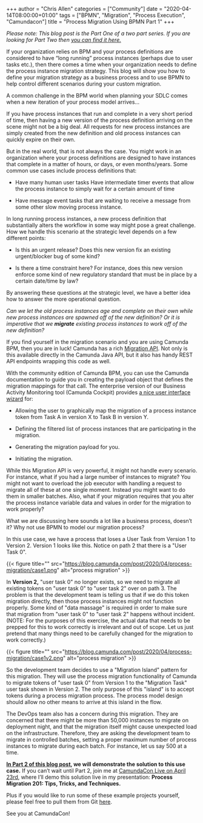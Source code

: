 +++
author = "Chris Allen"
categories = ["Community"]
date = "2020-04-14T08:00:00+01:00"
tags = ["BPMN", "Migration", "Process Execution", "Camundacon"]
title = "Process Migration Using BPMN Part 1"
+++

_Please note:  This blog post is the Part One of a two part series.  If you are looking for Part Two then [ you can find it here.](https://blog.camunda.com/post/2020/04/process-migration-using-bpmn-part-2/)_

If your organization relies on BPM and your process definitions are considered to have “long running” process instances (perhaps due to user tasks etc.), then there comes a time when your organization needs to define the process instance migration strategy. This blog will show you how to define your migration strategy as a business process and to use BPMN to help control different scenarios during your custom migration.

<!--more-->

A common challenge in the BPM world when planning your SDLC comes when a new iteration of your process model arrives...

If you have process instances that run and complete in a very short period of time, then having a new version of the process definition arriving on the scene might not be a big deal. All requests for new process instances are simply created from the new definition and old process instances can quickly expire on their own.

But in the real world, that is not always the case. You might work in an organization where your process definitions are designed to have instances that complete in a matter of hours, or days, or even months/years.  Some common use cases include process definitions that:

- Have many human user tasks
Have intermediate timer events that allow the process instance to simply wait for a certain amount of time

- Have message event tasks that are waiting to receive a message from some other slow moving process instance.

In long running process instances, a new process definition that substantially alters the workflow in some way might pose a great challenge. How we handle this scenario at the strategic level depends on a few different points:

- Is this an urgent release? Does this new version fix an existing urgent/blocker bug of some kind?

- Is there a time constraint here? For instance, does this new version enforce some kind of new regulatory standard that must be in place by a certain date/time by law?

By answering these questions at the strategic level, we have a better idea how to answer the more operational question.

*Can we let the old process instances age and complete on their own while new process instances are spawned off of the new definition? Or it is imperative that we __migrate__ existing process instances to work off of the new definition?*

If you find yourself in the migration scenario and you are using Camunda BPM, then you are in luck! Camunda has a rich [Migration API](https://docs.camunda.org/manual/7.12/reference/rest/migration/).  Not only is this available directly in the Camunda Java API, but it also has handy REST API endpoints wrapping this code as well.

With the community edition of Camunda BPM, you can use the Camunda documentation to guide you in creating the payload object that defines the migration mappings for that call. The enterprise version of our Business Activity Monitoring tool (Camunda Cockpit) provides [a nice user interface wizard](https://docs.camunda.org/manual/7.12/webapps/cockpit/bpmn/process-instance-migration/) for:

- Allowing the user to graphically map the migration of a process instance token from Task A in version X to Task B in version Y.

- Defining the filtered list of process instances that are participating in the migration.

- Generating the migration payload for you.

- Initiating the migration.

While this Migration API is very powerful, it might not handle every scenario. For instance, what if you had a large number of instances to migrate? You might not want to overload the job executor with handling a request to migrate all of these at one single moment. Instead you might want to do them in smaller batches. Also, what if your migration requires that you alter the process instance variable data and values in order for the migration to work properly?

What we are discussing here sounds a lot like a business process, doesn’t it? Why not use BPMN to model our migration process?

In this use case, we have a process that loses a User Task from Version 1 to Version 2.
Version 1 looks like this. Notice on path 2 that there is a "User Task 0".

{{< figure title="" src="https://blog.camunda.com/post/2020/04/process-migration/case1.png" alt="process migration" >}}

In __Version 2,__ "user task 0" no longer exists, so we need to migrate all existing tokens on "user task 0" to "user task 2" over on path 3. The problem is that the development team is telling us that if we do this token migration directly, then those process instances might not function properly. Some kind of "data massage" is required in order to make sure that migration from "user task 0" to "user task 2" happens without incident.
(NOTE: For the purposes of this exercise, the actual data that needs to be prepped for this to work correctly is irrelevant and out of scope. Let us just pretend that many things need to be carefully changed for the migration to work correctly.)

{{< figure title="" src="https://blog.camunda.com/post/2020/04/process-migration/case1v2.png" alt="process migration" >}}

So the development team decides to use a "Migration Island" pattern for this migration. They will use the process migration functionality of Camunda to migrate tokens of "user task 0" from Version 1 to the "Migration Task" user task shown in Version 2. The only purpose of this "island" is to accept tokens during a process migration process. The process model design should allow no other means to arrive at this island in the flow.

The DevOps team also has a concern during this migration. They are concerned that there might be more than 50,000 instances to migrate on deployment night, and that the migration itself might cause unexpected load on the infrastructure. Therefore, they are asking the development team to migrate in controlled batches, setting a proper maximum number of process instances to migrate during each batch. For instance, let us say 500 at a time.

__[In Part 2 of this blog post](https://blog.camunda.com/post/2020/04/process-migration-using-bpmn-part-2/), we will demonstrate the solution to this use case.__
If you can’t wait until Part 2, join me at [CamundaCon Live on April 23rd](https://www.camundacon.com/live/agenda-day1/), where I’ll demo this solution live in my presentation: __Process Migration 201: Tips, Tricks, and Techniques.__

Plus if you would like to run some of these example projects yourself, please feel free to pull them from Git [here](https://github.com/camunda-consulting/migration-examples).

See you at CamundaCon!
